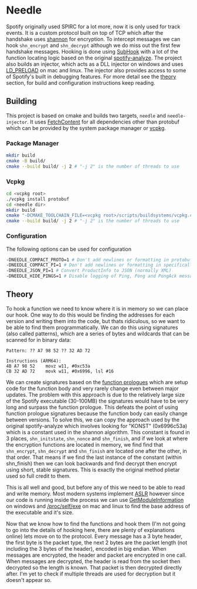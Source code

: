 # Needle
Spotify originally used SPIRC for a lot more, now it is only used for track events. It is a custom protocol built on top of TCP which after the handshake uses [shannon](../shannon/) for encryption. To intercept messages we can hook `shn_encrypt` and `shn_decrypt` although we do miss out the first few handshake messages. Hooking is done using [SubHook](https://github.com/Zeex/subhook) with a lot of the function locating logic based on the original [spotify-analyze](https://github.com/plietar/spotify-analyze). The project also builds an injector, which acts as a DLL injector on windows and uses [LD_PRELOAD](https://man7.org/linux/man-pages/man8/ld.so.8.html) on mac and linux. The injector also provides access to some of Spotify's built in debugging features. For more detail see the [theory](#theory) section, for build and configuration instructions keep reading.

## Building
This project is based on cmake and builds two targets, `needle` and `needle-injector`. It uses [FetchContent](https://cmake.org/cmake/help/latest/module/FetchContent.html) for all dependencies other than protobuf which can be provided by the system package manager or [vcpkg](https://vcpkg.io/).

### Package Manager
```bash
mkdir build
cmake -B build/
cmake --build build/ -j 2 # "-j 2" is the number of threads to use
```

### Vcpkg
```bash
cd <vcpkg root>
./vcpkg install protobuf
cd <needle dir>
mkdir build
cmake "-DCMAKE_TOOLCHAIN_FILE=<vcpkg root>/scripts/buildsystems/vcpkg.cmake" -B build/
cmake --build build/ -j 2 # "-j 2" is the number of threads to use
```

### Configuration
The following options can be used for configuration
```bash
-DNEEDLE_COMPACT_PROTO=1 # Don't add newlines or formatting in protobuf output
-DNEEDLE_COMPACT_PI=1 # Don't add newlines or formatting in specifically ProductInfo
-DNEEDLE_JSON_PI=1 # Convert ProductInfo to JSON (normally XML)
-DNEEDLE_HIDE_PINGS=1 # Disable logging of Ping, Pong and PongAck messages
```

## Theory
To hook a function we need to know where it is in memory so we can place our hook. One way to do this would be finding the addresses for each version and writing them into the code, but thats ridiculous, so we want to be able to find them programmatically. We can do this using signatures (also called patterns), which are a series of bytes and wildcards that can be scanned for in binary data:
```
Pattern: ?? A7 98 52 ?? 32 AD 72

Instructions (ARM64):
4B A7 98 52    movz w11, #0xc53a
CB 32 AD 72    movk w11, #0x6996, lsl #16
```
We can create signatures based on the [function prologues](https://en.wikipedia.org/wiki/Function_prologue_and_epilogue) which are setup code for the function body and very rarely change even between major updates. The problem with this approach is due to the relatively large size of the Spotify executable (30-100MB) the signatures would have to be very long and surpass the function prologue. This defeats the point of using function prologue signatures because the function body can easily change between versions. To solve this, we can copy the approach used by the original spotify-analyze which involves looking for "KONST" (0x6996c53a) which is a constant used in the shannon algorithm. This constant is found in 3 places, `shn_initstate`, `shn_nonce` and `shn_finish`, and if we look at where the encryption functions are located in memory, we find find that `shn_encrypt`, `shn_decrypt` and `shn_finish` are located one after the other, in that order. That means if we find the last instance of the constant (within shn_finish) then we can look backwards and find decrypt then encrypt using short, stable signatures. This is exactly the original method plietar used so full credit to them.

This is all well and good, but before any of this we need to be able to read and write memory. Most modern systems implement [ASLR](https://en.wikipedia.org/wiki/Address_space_layout_randomization) however since our code is running inside the process we can use [GetModuleInformation](https://learn.microsoft.com/en-us/windows/win32/api/psapi/nf-psapi-getmoduleinformation) on windows and [/proc/self/exe](https://man7.org/linux/man-pages/man5/proc.5.html) on mac and linux to find the base address of the executable and it's size. 

Now that we know how to find the functions and hook them (I'm not going to go into the details of hooking here, there are plenty of explanations online) lets move on to the protocol. Every message has a 3 byte header, the first byte is the packet type, the next 2 bytes are the packet length (not including the 3 bytes of the header), encoded in big endian. When messages are encrypted, the header and packet are encrypted in one call. When messages are decrypted, the header is read from the socket then decrypted so the length is known. That packet is then decrypted directly after. I'm yet to check if multiple threads are used for decryption but it doesn't appear so.
